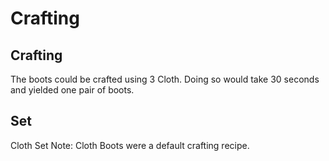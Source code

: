 # Crafting


## Crafting

The boots could be crafted using 3 Cloth. Doing so would take 30 seconds and yielded one pair of boots.
## Set

Cloth Set
Note: Cloth Boots were a default crafting recipe. 
